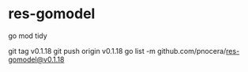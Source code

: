 # res-gomodel

go mod tidy

git tag v0.1.18
git push origin v0.1.18
go list -m github.com/pnocera/res-gomodel@v0.1.18
